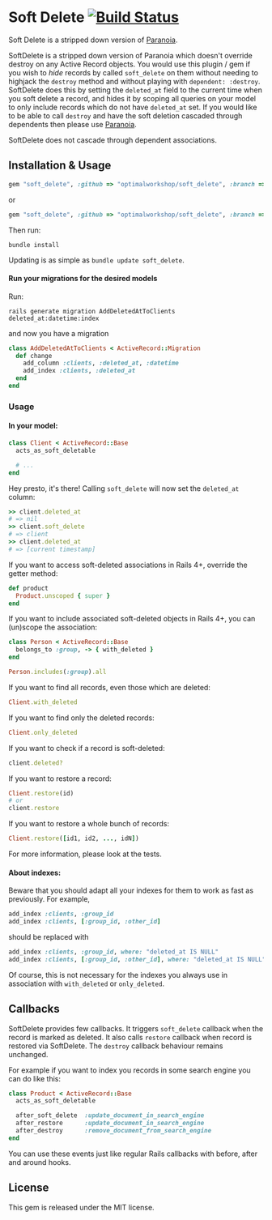 # Soft Delete [![Build Status](https://semaphoreci.com/api/v1/projects/9e05f647-837d-45c2-ac6c-c3c4d83bbdea/475805/badge.svg)](https://semaphoreci.com/optimalworkshop/soft_delete)


Soft Delete is a stripped down version of [Paranoia](https://github.com/radar/paranoia).

SoftDelete is a stripped down version of Paranoia which doesn't override destroy on any Active Record objects. You would use this plugin / gem if you wish to *hide* records by called `soft_delete` on them without needing to highjack the `destroy` method and without playing with `dependent: :destroy`. SoftDelete does this by setting the `deleted_at` field to the current time when you soft delete a record, and hides it by scoping all queries on your model to only include records which do not have `deleted_at` set. If you would like to be able to call `destroy` and have the soft deletion cascaded through dependents then please use [Paranoia](https://github.com/radar/paranoia).

SoftDelete does not cascade through dependent associations.

## Installation & Usage

``` ruby
gem "soft_delete", :github => "optimalworkshop/soft_delete", :branch => "rails3"
```
or
``` ruby
gem "soft_delete", :github => "optimalworkshop/soft_delete", :branch => "rails4"
```

Then run:

``` shell
bundle install
```

Updating is as simple as `bundle update soft_delete`.

#### Run your migrations for the desired models

Run:

``` shell
rails generate migration AddDeletedAtToClients deleted_at:datetime:index
```

and now you have a migration

``` ruby
class AddDeletedAtToClients < ActiveRecord::Migration
  def change
    add_column :clients, :deleted_at, :datetime
    add_index :clients, :deleted_at
  end
end
```

### Usage

#### In your model:

``` ruby
class Client < ActiveRecord::Base
  acts_as_soft_deletable

  # ...
end
```

Hey presto, it's there! Calling `soft_delete` will now set the `deleted_at` column:


``` ruby
>> client.deleted_at
# => nil
>> client.soft_delete
# => client
>> client.deleted_at
# => [current timestamp]
```

If you want to access soft-deleted associations in Rails 4+, override the getter method:

``` ruby
def product
  Product.unscoped { super }
end
```

If you want to include associated soft-deleted objects in Rails 4+, you can (un)scope the association:

``` ruby
class Person < ActiveRecord::Base
  belongs_to :group, -> { with_deleted }
end

Person.includes(:group).all
```

If you want to find all records, even those which are deleted:

``` ruby
Client.with_deleted
```

If you want to find only the deleted records:

``` ruby
Client.only_deleted
```

If you want to check if a record is soft-deleted:

``` ruby
client.deleted?
```

If you want to restore a record:

``` ruby
Client.restore(id)
# or
client.restore
```

If you want to restore a whole bunch of records:

``` ruby
Client.restore([id1, id2, ..., idN])
```

For more information, please look at the tests.

#### About indexes:

Beware that you should adapt all your indexes for them to work as fast as previously.
For example,

``` ruby
add_index :clients, :group_id
add_index :clients, [:group_id, :other_id]
```

should be replaced with

``` ruby
add_index :clients, :group_id, where: "deleted_at IS NULL"
add_index :clients, [:group_id, :other_id], where: "deleted_at IS NULL"
```

Of course, this is not necessary for the indexes you always use in association with `with_deleted` or `only_deleted`.

## Callbacks

SoftDelete provides few callbacks. It triggers `soft_delete` callback when the record is marked as deleted. It also calls `restore` callback when record is restored via SoftDelete.
The `destroy` callback behaviour remains unchanged.

For example if you want to index you records in some search engine you can do like this:

```ruby
class Product < ActiveRecord::Base
  acts_as_soft_deletable

  after_soft_delete  :update_document_in_search_engine
  after_restore      :update_document_in_search_engine
  after_destroy      :remove_document_from_search_engine
end
```

You can use these events just like regular Rails callbacks with before, after and around hooks.

## License

This gem is released under the MIT license.
